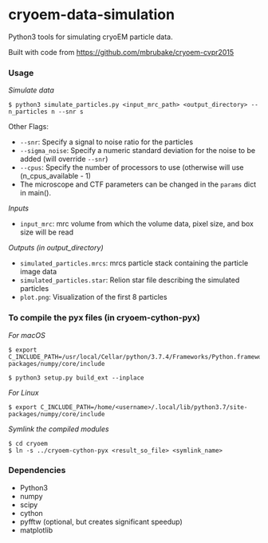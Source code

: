 # cryoem-data-simulation

Python3 tools for simulating cryoEM particle data.

Built with code from https://github.com/mbrubake/cryoem-cvpr2015

### Usage
*Simulate data*
```
$ python3 simulate_particles.py <input_mrc_path> <output_directory> --n_particles n --snr s
```
Other Flags:
* `--snr`: Specify a signal to noise ratio for the particles
* `--sigma_noise`: Specify a numeric standard deviation for the noise to be added (will override `--snr`)
* `--cpus`: Specify the number of processors to use (otherwise will use (n_cpus_available - 1)
* The microscope and CTF parameters can be changed in the `params` dict in main().

*Inputs*
* `input_mrc`: mrc volume from which the volume data, pixel size, and box size will be read

*Outputs (in output_directory)*
* `simulated_particles.mrcs`: mrcs particle stack containing the particle image data
* `simulated_particles.star`: Relion star file describing the simulated particles
* `plot.png`: Visualization of the first 8 particles

### To compile the pyx files (in cryoem-cython-pyx)
*For macOS*
```
$ export C_INCLUDE_PATH=/usr/local/Cellar/python/3.7.4/Frameworks/Python.framework/Versions/3.7/Headers:/usr/local/lib/python3.7/site-packages/numpy/core/include

$ python3 setup.py build_ext --inplace
```
*For Linux*
```
$ export C_INCLUDE_PATH=/home/<username>/.local/lib/python3.7/site-packages/numpy/core/include
```

*Symlink the compiled modules*
```
$ cd cryoem
$ ln -s ../cryoem-cython-pyx <result_so_file> <symlink_name>
```

### Dependencies
* Python3
* numpy
* scipy
* cython
* pyfftw (optional, but creates significant speedup)
* matplotlib

